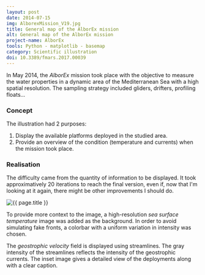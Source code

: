 ```yaml
---
layout: post
date: 2014-07-15
img: AlborexMission_V19.jpg
title: General map of the AlborEx mission
alt: General map of the AlborEx mission
project-name: AlborEx
tools: Python - matplotlib - basemap
category: Scientific illustration
doi: 10.3389/fmars.2017.00039
---
```


In May 2014, the *AlborEx* mission took place with the objective to measure the water properties in a dynamic area of the Mediterranean Sea with a high spatial resolution. The sampling strategy included gliders, drifters, profiling floats...

### Concept

The illustration had 2 purposes:
1. Display the available platforms deployed in the studied area.
2. Provide an overview of the condition (temperature and currents) when the mission took place.

### Realisation

The difficulty came from the quantity of information to be displayed. It took approximatively 20 iterations to reach the final version, even if, now that I'm looking at it again, there might be other improvements I should do.

<img src="{{ site.url }}/figures/projects/{{ page.img }}" class="img-responsive" alt="{{ page.title }}">

To provide more context to the image, a high-resolution *sea surface temperature* image was added as the background. In order to avoid simulating fake fronts, a colorbar with a uniform variation in intensity was chosen.

The *geostrophic velocity* field is displayed using streamlines. The gray intensity of the streamlines reflects the intensity of the geostrophic currents. The inset image gives a detailed view of the deployments along with a clear caption.
